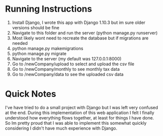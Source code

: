 # Running Instructions
1. Install Django, I wrote this app with Django 1.10.3 but im sure older versions should be fine
2. Navigate to this folder and run the server (python manage.py runserver)
 1. Most likely wont need to recreate the database but if migrations are needed
 1. python manage.py makemigrations
 1. python manage.py migrate
3. Navigate to the server (my default was 127.0.0.1:8000)
4. Go to /newCompany/upload to select and upload the csv file
5. Go to /newCompany/monthly to see monthly tax data
6. Go to /newCompany/data to see the uploaded csv data

# Quick Notes
I've have tried to do a small project with Django but I was left very confused at the end.
During this implementation of this web application I felt I finally understood how
everything flows together, at least for things I have done. So Im pretty proud
that I was able to implement this somewhat quickly considering I didn't have much
experience with Django.
